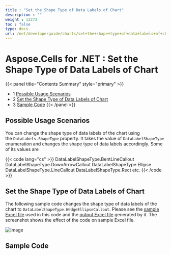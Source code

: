 ```yaml
---
title : "Set the Shape Type of Data Labels of Chart" 
description : "" 
weight : 12273 
toc : false
type: docs
url: /net/developerguide/charts/set+the+shape+type+of+data+labels+of+chart/
---
```


# Aspose.Cells for .NET : Set the Shape Type of Data Labels of Chart


{{< panel title="Contents Summary" style="primary" >}}
*   1 [Possible Usage Scenarios](#possible-usage-scenarios)
*   2 [Set the Shape Type of Data Labels of Chart](#set-the-shape-type-of-data-labels-of-chart)
*   3 [Sample Code](#sample-code)
{{< /panel >}}
 

## Possible Usage Scenarios

You can change the shape type of data labels of the chart using the `DataLabels.ShapeType` property. It takes the value of `DataLabelShapeType` enumeration and changes the shape type of data labels accordingly. Some of its values are

{{< code lang="cs" >}}
DataLabelShapeType.BentLineCallout
DataLabelShapeType.DownArrowCallout
DataLabelShapeType.Ellipse
DataLabelShapeType.LineCallout
DataLabelShapeType.Rect
etc.
{{< /code >}}

## Set the Shape Type of Data Labels of Chart

The following sample code changes the shape type of data labels of the chart to `DataLabelShapeType.WedgeEllipseCallout`. Please see the [sample Excel file](https://docs2.aspose.com/cells/net/attachments/60229093/60489778.xlsx) used in this code and the [output Excel file](https://docs2.aspose.com/cells/net/attachments/60229093/60489779.xlsx) generated by it. The screenshot shows the effect of the code on sample Excel file. 

![image](https://docs2.aspose.com/cells/net/attachments/60229093/60489792.png)

## Sample Code

